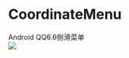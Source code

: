# CoordinateMenu
Android QQ6.6侧滑菜单<br/>
![](https://github.com/bestTao/CoordinateMenu/blob/master/demo.gif)
